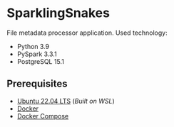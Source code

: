 # SparklingSnakes

File metadata processor application. Used technology:
 - Python 3.9
 - PySpark 3.3.1
 - PostgreSQL 15.1

## Prerequisites

- [Ubuntu 22.04 LTS](https://releases.ubuntu.com/22.04/) (_Built on WSL_)
- [Docker](https://www.docker.com/)
- [Docker Compose](https://docs.docker.com/compose/)